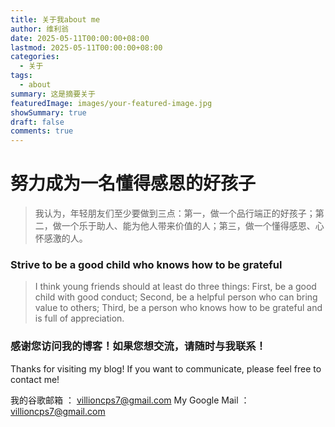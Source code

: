 ```yaml
---
title: 关于我about me
author: 维利翁
date: 2025-05-11T00:00:00+08:00
lastmod: 2025-05-11T00:00:00+08:00
categories:
  - 关于
tags:
  - about
summary: 这是摘要关于
featuredImage: images/your-featured-image.jpg
showSummary: true
draft: false
comments: true
---
```



# 努力成为一名懂得感恩的好孩子


>  我认为，年轻朋友们至少要做到三点：第一，做一个品行端正的好孩子；第二，做一个乐于助人、能为他人带来价值的人；第三，做一个懂得感恩、心怀感激的人。

### Strive to be a good child who knows how to be grateful

>  I think young friends should at least do three things: First, be a good child with good conduct; Second, be a helpful person who can bring value to others; Third, be a person who knows how to be grateful and is full of appreciation.

### 感谢您访问我的博客！如果您想交流，请随时与我联系！

Thanks for visiting my blog! If you want to communicate, please feel free to contact me! 

我的谷歌邮箱 ： [villioncps7@gmail.com](mailto:villioncps7@gmail.com) 
My Google Mail ： [villioncps7@gmail.com](mailto:villioncps7@gmail.com)
